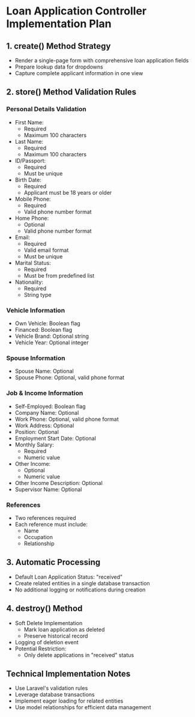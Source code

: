 # Loan Application Controller Implementation Plan

## 1. create() Method Strategy
- Render a single-page form with comprehensive loan application fields
- Prepare lookup data for dropdowns
- Capture complete applicant information in one view

## 2. store() Method Validation Rules

### Personal Details Validation
- First Name: 
  * Required
  * Maximum 100 characters
- Last Name: 
  * Required
  * Maximum 100 characters
- ID/Passport: 
  * Required
  * Must be unique
- Birth Date: 
  * Required
  * Applicant must be 18 years or older
- Mobile Phone: 
  * Required
  * Valid phone number format
- Home Phone: 
  * Optional
  * Valid phone number format
- Email: 
  * Required
  * Valid email format
  * Must be unique
- Marital Status: 
  * Required
  * Must be from predefined list
- Nationality: 
  * Required
  * String type

### Vehicle Information
- Own Vehicle: Boolean flag
- Financed: Boolean flag
- Vehicle Brand: Optional string
- Vehicle Year: Optional integer

### Spouse Information
- Spouse Name: Optional
- Spouse Phone: Optional, valid phone format

### Job & Income Information
- Self-Employed: Boolean flag
- Company Name: Optional
- Work Phone: Optional, valid phone format
- Work Address: Optional
- Position: Optional
- Employment Start Date: Optional
- Monthly Salary: 
  * Required
  * Numeric value
- Other Income: 
  * Optional
  * Numeric value
- Other Income Description: Optional
- Supervisor Name: Optional

### References
- Two references required
- Each reference must include:
  * Name
  * Occupation
  * Relationship

## 3. Automatic Processing
- Default Loan Application Status: "received"
- Create related entities in a single database transaction
- No additional logging or notifications during creation

## 4. destroy() Method
- Soft Delete Implementation
  * Mark loan application as deleted
  * Preserve historical record
- Logging of deletion event
- Potential Restriction:
  * Only delete applications in "received" status

## Technical Implementation Notes
- Use Laravel's validation rules
- Leverage database transactions
- Implement eager loading for related entities
- Use model relationships for efficient data management
